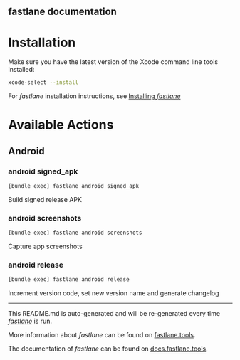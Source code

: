 fastlane documentation
----

# Installation

Make sure you have the latest version of the Xcode command line tools installed:

```sh
xcode-select --install
```

For _fastlane_ installation instructions, see [Installing _fastlane_](https://docs.fastlane.tools/#installing-fastlane)

# Available Actions

## Android

### android signed_apk

```sh
[bundle exec] fastlane android signed_apk
```

Build signed release APK

### android screenshots

```sh
[bundle exec] fastlane android screenshots
```

Capture app screenshots

### android release

```sh
[bundle exec] fastlane android release
```

Increment version code, set new version name and generate changelog

----

This README.md is auto-generated and will be re-generated every time [_fastlane_](https://fastlane.tools) is run.

More information about _fastlane_ can be found on [fastlane.tools](https://fastlane.tools).

The documentation of _fastlane_ can be found on [docs.fastlane.tools](https://docs.fastlane.tools).
